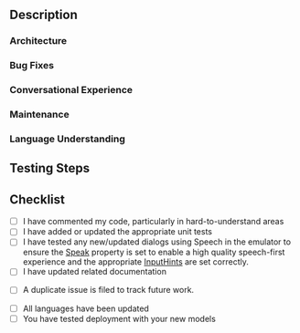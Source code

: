 <!--- Provide a general summary of your changes in the Title above -->
## Description
<!--- Describe your changes in detail under any applicable category below and remove those that don't apply. This repository only accepts pull requests related to open issues, please link the open issue in description below. See https://help.github.com/articles/closing-issues-using-keywords/ for more information on automation. 
For example...
Close #123: This description for this goes here.-->

### Architecture

### Bug Fixes

### Conversational Experience

### Maintenance

### Language Understanding

## Testing Steps
<!--- Include any instructions for testing your Pull Request. Include sample utterances, steps, etc. -->

## Checklist
<!--- You can remove any items below that don't apply to the pull request. -->
- [ ] I have commented my code, particularly in hard-to-understand areas
- [ ] I have added or updated the appropriate unit tests
- [ ] I have tested any new/updated dialogs using Speech in the emulator to ensure the [Speak](https://docs.microsoft.com/en-us/azure/bot-service/dotnet/bot-builder-dotnet-text-to-speech?view=azure-bot-service-3.0) property is set to enable a high quality speech-first experience and the appropriate [InputHints](https://docs.microsoft.com/en-us/azure/bot-service/dotnet/bot-builder-dotnet-add-input-hints?view=azure-bot-service-3.0) are set correctly. 
- [ ] I have updated related documentation

<!--- If this contains changes that needs to be replicated between the Enterprise Template <-> Virtual Assistant-->
- [ ] A duplicate issue is filed to track future  work.

<!--- If you have updated responses or `.lu` files:-->
- [ ] All languages have been updated
- [ ] You have tested deployment with your new models
